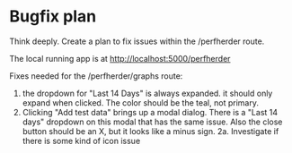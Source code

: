 # Bugfix plan

Think deeply. Create a plan to fix issues within the /perfherder route.

The local running app is at <http://localhost:5000/perfherder>

Fixes needed for the /perfherder/graphs route:

1. the dropdown for "Last 14 Days" is always expanded.  it should only expand when clicked.  The color should be the teal, not primary.
2. Clicking "Add test data" brings up a modal dialog.  There is a "Last 14 days" dropdown on this modal that has the same issue.  Also the close button should be an X, but it looks like a minus sign.
2a. Investigate if there is some kind of icon issue
